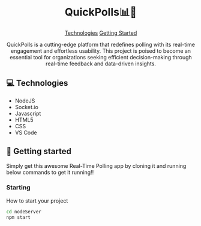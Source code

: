                    
<h1 align="center" style="font-weight: bold;"> QuickPolls📊🎯</h1>

<p align="center">
<a href="#tech">Technologies</a>
<a href="#started">Getting Started</a>

 
</p>


<p align="center">QuickPolls is a cutting-edge platform that redefines polling with its real-time engagement and effortless usability.  This project is poised to become an essential tool for organizations seeking efficient decision-making through real-time feedback and data-driven insights.






</p>


 
<h2 id="technologies">💻 Technologies</h2>

- NodeJS
- Socket.io
- Javascript
- HTML5
- CSS
- VS Code 

 
<h2 id="started">🚀 Getting started</h2>

Simply get this awesome Real-Time Polling app by cloning it and running below commands to get it running!!



 
<h3>Starting</h3>

How to start your project

```bash
cd nodeServer
npm start
```
